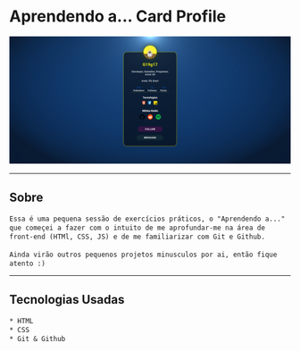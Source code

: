 # Aprendendo a... Card Profile 

![preview](./.github/preview.png)

___
## Sobre

    Essa é uma pequena sessão de exercícios práticos, o "Aprendendo a..." que começei a fazer com o intuito de me aprofundar-me na área de front-end (HTMl, CSS, JS) e de me familiarizar com Git e Github.

    Ainda virão outros pequenos projetos minusculos por ai, então fique atento :)

___
## Tecnologias Usadas

    * HTML
    * CSS
    * Git & Github